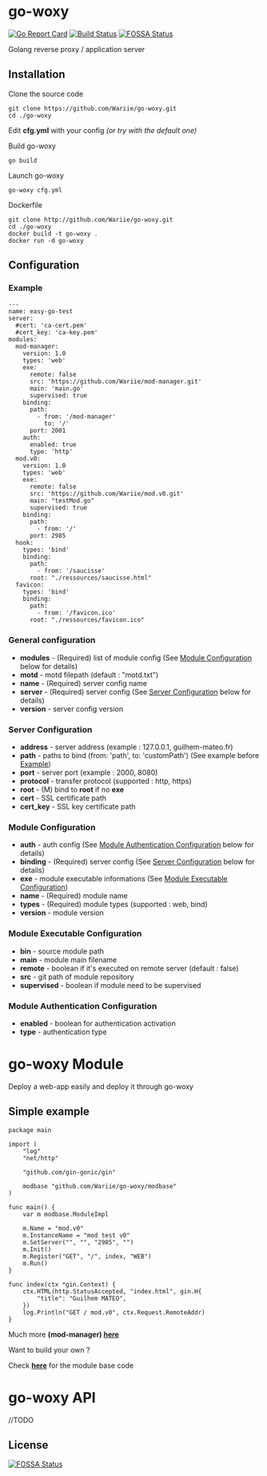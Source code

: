 # go-woxy

[![Go Report Card](https://goreportcard.com/badge/github.com/Wariie/go-woxy)](https://goreportcard.com/report/github.com/Wariie/go-woxy)
[![Build Status](https://travis-ci.com/Wariie/go-woxy.svg?branch=master)](https://travis-ci.com/Wariie/go-woxy)
[![FOSSA Status](https://app.fossa.com/api/projects/git%2Bgithub.com%2FWariie%2Fgo-woxy.svg?type=shield)](https://app.fossa.com/projects/git%2Bgithub.com%2FWariie%2Fgo-woxy?ref=badge_shield)

Golang reverse proxy / application server

## Installation

Clone the source code

    git clone https://github.com/Wariie/go-woxy.git
    cd ./go-woxy
  
Edit **cfg.yml** with your config *(or try with the default one)*

Build go-woxy

    go build

Launch go-woxy

    go-woxy cfg.yml

Dockerfile

    git clone http://github.com/Wariie/go-woxy.git
    cd ./go-woxy
    docker build -t go-woxy .
    docker run -d go-woxy

## Configuration

### Example

    ---
    name: easy-go-test
    server:
      #cert: 'ca-cert.pem'
      #cert_key: 'ca-key.pem'
    modules: 
      mod-manager:
        version: 1.0
        types: 'web'
        exe:
          remote: false
          src: 'https://github.com/Wariie/mod-manager.git'
          main: 'main.go'
          supervised: true
        binding:
          path:
            - from: '/mod-manager'
              to: '/'
          port: 2001
        auth:
          enabled: true
          type: 'http'
      mod.v0: 
        version: 1.0
        types: 'web'
        exe:
          remote: false
          src: 'https://github.com/Wariie/mod.v0.git'
          main: "testMod.go"
          supervised: true
        binding:
          path: 
            - from: '/'
          port: 2985  
      hook:
        types: 'bind'
        binding:
          path:
            - from: '/saucisse' 
          root: "./ressources/saucisse.html"
      favicon:
        types: 'bind'
        binding:
          path:
            - from: '/favicon.ico'
          root: "./ressources/favicon.ico"
  
### General configuration

* **modules** - (Required) list of module config (See [Module Configuration](#module-configuration) below for details)
* **motd** - motd filepath (default : "motd.txt")
* **name** - (Required) server config name
* **server** - (Required) server config (See [Server Configuration](#server-configuration) below for details)
* **version** - server config version

### Server Configuration

* **address** - server address (example : 127.0.0.1, guilhem-mateo.fr)
* **path** - paths to bind (from: 'path', to: 'customPath') (See example before [Example](#example))
* **port** - server port (example : 2000, 8080)
* **protocol** - transfer protocol (supported : http, https)
* **root** - (M) bind to **root** if no **exe**
* **cert** - SSL certificate path
* **cert_key** - SSL key certificate path

### Module Configuration

* **auth** - auth config (See [Module Authentication Configuration](#module-authentication-configuration) below for details)
* **binding** - (Required) server config (See [Server Configuration](#server-configuration) below for details)
* **exe** - module executable informations (See [Module Executable Configuration](#module-executable-configuration))
* **name** - (Required) module name
* **types** - (Required) module types (supported : web, bind)
* **version** - module version

### Module Executable Configuration

* **bin** - source module path
* **main** - module main filename
* **remote** - boolean if it's executed on remote server (default : false)
* **src** - git path of module repository
* **supervised** - boolean if module need to be supervised

### Module Authentication Configuration

* **enabled** - boolean for authentication activation
* **type** - authentication type

# go-woxy Module

Deploy a web-app easily and deploy it through go-woxy

## Simple example

    package main

    import (
        "log"
        "net/http"

        "github.com/gin-gonic/gin"

        modbase "github.com/Wariie/go-woxy/modbase"
    )

    func main() {
        var m modbase.ModuleImpl

        m.Name = "mod.v0"
        m.InstanceName = "mod test v0"
        m.SetServer("", "", "2985", "")
        m.Init()
        m.Register("GET", "/", index, "WEB")
        m.Run()
    }

    func index(ctx *gin.Context) {
        ctx.HTML(http.StatusAccepted, "index.html", gin.H{
            "title": "Guilhem MATEO",
        })
        log.Println("GET / mod.v0", ctx.Request.RemoteAddr)
    }

Much more **(mod-manager) [here](https://github.com/Wariie/mod-manager)**

Want to build your own ?

Check **[here](https://github.com/Wariie/go-woxy/tree/master/modbase)** for the module base code

# go-woxy API

//TODO


## License
[![FOSSA Status](https://app.fossa.com/api/projects/git%2Bgithub.com%2FWariie%2Fgo-woxy.svg?type=large)](https://app.fossa.com/projects/git%2Bgithub.com%2FWariie%2Fgo-woxy?ref=badge_large)